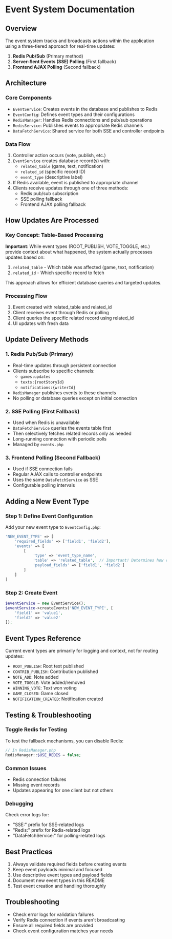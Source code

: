 # Event System Documentation

## Overview
The event system tracks and broadcasts actions within the application using a three-tiered approach for real-time updates:

1. **Redis Pub/Sub** (Primary method)
2. **Server-Sent Events (SSE) Polling** (First fallback)
3. **Frontend AJAX Polling** (Second fallback)

## Architecture

### Core Components
- `EventService`: Creates events in the database and publishes to Redis
- `EventConfig`: Defines event types and their configurations
- `RedisManager`: Handles Redis connections and pub/sub operations
- `RedisService`: Publishes events to appropriate Redis channels
- `DataFetchService`: Shared service for both SSE and controller endpoints

### Data Flow
1. Controller action occurs (vote, publish, etc.)
2. `EventService` creates database record(s) with:
   - `related_table` (game, text, notification)
   - `related_id` (specific record ID)
   - `event_type` (descriptive label)
3. If Redis available, event is published to appropriate channel
4. Clients receive updates through one of three methods:
   - Redis pub/sub subscription
   - SSE polling fallback
   - Frontend AJAX polling fallback

## How Updates Are Processed

### Key Concept: Table-Based Processing

**Important**: While event types (ROOT_PUBLISH, VOTE_TOGGLE, etc.) provide context about what happened, the system actually processes updates based on:

1. `related_table` - Which table was affected (game, text, notification)
2. `related_id` - Which specific record to fetch

This approach allows for efficient database queries and targeted updates.

### Processing Flow
1. Event created with related_table and related_id
2. Client receives event through Redis or polling
3. Client queries the specific related record using related_id
4. UI updates with fresh data

## Update Delivery Methods

### 1. Redis Pub/Sub (Primary)
- Real-time updates through persistent connection
- Clients subscribe to specific channels:
  - `games:updates`
  - `texts:{rootStoryId}`
  - `notifications:{writerId}`
- `RedisManager` publishes events to these channels
- No polling or database queries except on initial connection

### 2. SSE Polling (First Fallback)
- Used when Redis is unavailable
- `DataFetchService` queries the events table first
- Then selectively fetches related records only as needed
- Long-running connection with periodic polls
- Managed by `events.php`

### 3. Frontend Polling (Second Fallback)
- Used if SSE connection fails
- Regular AJAX calls to controller endpoints
- Uses the same `DataFetchService` as SSE
- Configurable polling intervals

## Adding a New Event Type

### Step 1: Define Event Configuration
Add your new event type to `EventConfig.php`:

```php
'NEW_EVENT_TYPE' => [
    'required_fields' => ['field1', 'field2'],
    'events' => [
        [
            'type' => 'event_type_name',
            'table' => 'related_table',  // Important! Determines how event is processed
            'payload_fields' => ['field1', 'field2']
        ]
    ]
]
```

### Step 2: Create Event
```php
$eventService = new EventService();
$eventService->createEvents('NEW_EVENT_TYPE', [
    'field1' => 'value1',
    'field2' => 'value2'
]);
```

## Event Types Reference

Current event types are primarily for logging and context, not for routing updates:

- `ROOT_PUBLISH`: Root text published
- `CONTRIB_PUBLISH`: Contribution published
- `NOTE_ADD`: Note added
- `VOTE_TOGGLE`: Vote added/removed
- `WINNING_VOTE`: Text won voting
- `GAME_CLOSED`: Game closed
- `NOTIFICATION_CREATED`: Notification created

## Testing & Troubleshooting

### Toggle Redis for Testing
To test the fallback mechanisms, you can disable Redis:

```php
// In RedisManager.php
RedisManager::$USE_REDIS = false;
```

### Common Issues
- Redis connection failures
- Missing event records
- Updates appearing for one client but not others

### Debugging
Check error logs for:
- "SSE:" prefix for SSE-related logs
- "Redis:" prefix for Redis-related logs
- "DataFetchService:" for polling-related logs

## Best Practices
1. Always validate required fields before creating events
2. Keep event payloads minimal and focused
3. Use descriptive event types and payload fields
4. Document new event types in this README
5. Test event creation and handling thoroughly

## Troubleshooting
- Check error logs for validation failures
- Verify Redis connection if events aren't broadcasting
- Ensure all required fields are provided
- Check event configuration matches your needs 